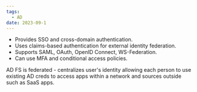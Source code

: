```yaml
---
tags:
  - AD
date: 2023-09-1
---
```


- Provides SSO and cross-domain authentication.
- Uses claims-based authentication for external identity federation.
- Supports SAML, OAuth, OpenID Connect, WS-Federation.
- Can use MFA and conditional access policies.

AD FS is federated - centralizes user's identity allowing each person to use existing AD creds to access apps within a network and sources outside such as SaaS apps.


